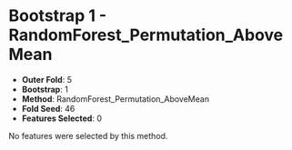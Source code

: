 # Bootstrap 1 - RandomForest_Permutation_AboveMean

- **Outer Fold**: 5
- **Bootstrap**: 1
- **Method**: RandomForest_Permutation_AboveMean
- **Fold Seed**: 46
- **Features Selected**: 0

No features were selected by this method.
